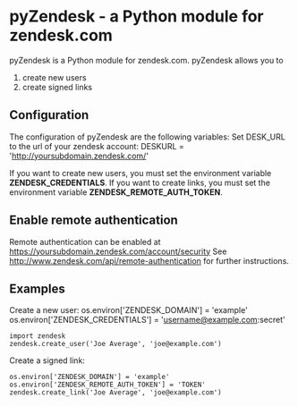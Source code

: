 # pyZendesk - a Python module for zendesk.com

pyZendesk is a Python module for zendesk.com.
pyZendesk allows you to
1. create new users
2. create signed links


## Configuration
The configuration of pyZendesk are the following variables:
Set DESK_URL to the url of your zendesk account:
    DESKURL = 'http://yoursubdomain.zendesk.com/'

If you want to create new users, you must set the environment variable **ZENDESK\_CREDENTIALS**.
If you want to create links, you must set the environment variable **ZENDESK\_REMOTE\_AUTH\_TOKEN**.

## Enable remote authentication
Remote authentication can be enabled at https://yoursubdomain.zendesk.com/account/security
See http://www.zendesk.com/api/remote-authentication for further instructions.

## Examples

Create a new user:
    os.environ['ZENDESK_DOMAIN'] = 'example'
    os.environ['ZENDESK_CREDENTIALS'] = 'username@example.com:secret'
    
    import zendesk
    zendesk.create_user('Joe Average', 'joe@example.com')

Create a signed link:

    os.environ['ZENDESK_DOMAIN'] = 'example'
    os.environ['ZENDESK_REMOTE_AUTH_TOKEN'] = 'TOKEN'
    zendesk.create_link('Joe Average', 'joe@example.com')
